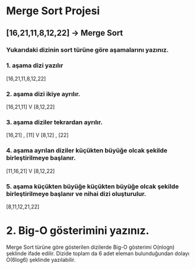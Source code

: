 # Merge Sort Projesi

## [16,21,11,8,12,22] -> Merge Sort

### Yukarıdaki dizinin sort türüne göre aşamalarını yazınız. 

### 1. aşama dizi yazılır
[16,21,11,8,12,22]

### 2. aşama dizi ikiye ayrılır.
[16,21,11] V [8,12,22]

### 3. aşama diziler tekrardan ayrılır.
[16,21] , [11]  V  [8,12] , [22]

### 4. aşama ayrılan diziler küçükten büyüğe olcak şekilde birleştirilmeye başlanır.
[11,16,21] V  [8,12,22]

### 5. aşama küçükten büyüğe küçükten büyüğe olcak şekilde birleştirilmeye başlanır ve nihai dizi oluşturulur.

[8,11,12,21,22]

# 2. Big-O gösterimini yazınız.

Merge Sort türüne göre gösterilen dizilerde Big-O gösterimi O(nlogn) şeklinde ifade edilir. Dizide toplam da 6 adet eleman bulunduğundan dolayı O(6log6) şeklinde yazılabilir.
